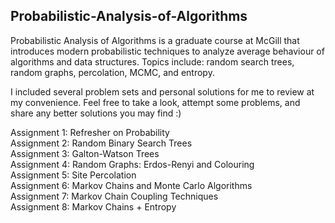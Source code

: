 ## Probabilistic-Analysis-of-Algorithms
Probabilistic Analysis of Algorithms is a graduate course at McGill that introduces modern probabilistic techniques to analyze average behaviour of algorithms and data structures. 
Topics include: random search trees, random graphs, percolation, MCMC, and entropy.

I included several problem sets and personal solutions for me to review at my convenience. Feel free to take a look, attempt some problems, and share any better solutions you may find :)

Assignment 1: Refresher on Probability <br>
Assignment 2: Random Binary Search Trees <br>
Assignment 3: Galton-Watson Trees<br>
Assignment 4: Random Graphs: Erdos-Renyi and Colouring <br>
Assignment 5: Site Percolation<br>
Assignment 6: Markov Chains and Monte Carlo Algorithms<br>
Assignment 7: Markov Chain Coupling Techniques<br>
Assignment 8: Markov Chains + Entropy<br>

